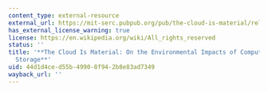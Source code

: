 ```yaml
---
content_type: external-resource
external_url: https://mit-serc.pubpub.org/pub/the-cloud-is-material/release/1
has_external_license_warning: true
license: https://en.wikipedia.org/wiki/All_rights_reserved
status: ''
title: '**The Cloud Is Material: On the Environmental Impacts of Computation and Data
  Storage**'
uid: 44d1d4ce-d55b-4990-8f94-2b8e83ad7349
wayback_url: ''
---
```

